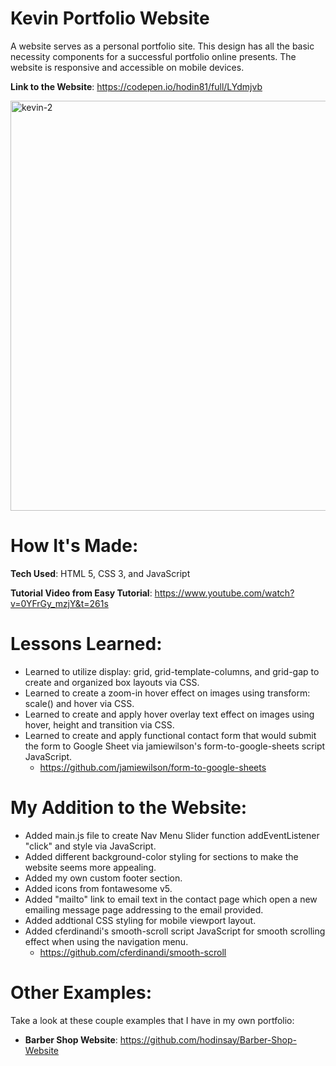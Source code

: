 # Kevin Portfolio Website

A website serves as a personal portfolio site. This design has all the basic necessity components for a successful portfolio online presents. The website is responsive and accessible on mobile devices. 

**Link to the Website**: https://codepen.io/hodin81/full/LYdmjvb

<img width="656" alt="kevin-2" src="https://user-images.githubusercontent.com/100463706/190225409-572e2b91-0143-4c8c-b917-1ed478efd2de.png">

# How It's Made: 

**Tech Used**: HTML 5, CSS 3, and JavaScript

**Tutorial Video from Easy Tutorial**: https://www.youtube.com/watch?v=0YFrGy_mzjY&t=261s

# Lessons Learned:

- Learned to utilize display: grid, grid-template-columns, and grid-gap to create and organized box layouts via CSS.
- Learned to create a zoom-in hover effect on images using transform: scale() and hover via CSS. 
- Learned to create and apply hover overlay text effect on images using hover, height and transition via CSS. 
- Learned to create and apply functional contact form that would submit the form to Google Sheet via jamiewilson's form-to-google-sheets script JavaScript.
  - https://github.com/jamiewilson/form-to-google-sheets

# My Addition to the Website:

- Added main.js file to create Nav Menu Slider function addEventListener "click" and style via JavaScript.
- Added different background-color styling for sections to make the website seems more appealing.
- Added my own custom footer section. 
- Added icons from fontawesome v5. 
- Added "mailto" link to email text in the contact page which open a new emailing message page addressing to the email provided.  
- Added addtional CSS styling for mobile viewport layout.
- Added cferdinandi's smooth-scroll script JavaScript for smooth scrolling effect when using the navigation menu. 
  - https://github.com/cferdinandi/smooth-scroll 

# Other Examples: 

Take a look at these couple examples that I have in my own portfolio:

- **Barber Shop Website**: https://github.com/hodinsay/Barber-Shop-Website
